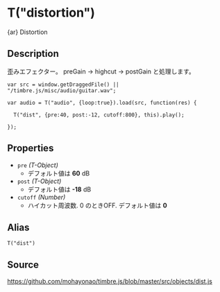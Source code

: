 T("distortion")
===============
{ar} Distortion

## Description ##
歪みエフェクター。 preGain -> highcut -> postGain と処理します。

```timbre
var src = window.getDraggedFile() || "/timbre.js/misc/audio/guitar.wav";

var audio = T("audio", {loop:true}).load(src, function(res) {
  
  T("dist", {pre:40, post:-12, cutoff:800}, this).play();
  
});
```

## Properties ##
- `pre` _(T-Object)_
  - デフォルト値は **60** dB
- `post` _(T-Object)_
  - デフォルト値は **-18** dB
- `cutoff` _(Number)_
  - ハイカット周波数. 0 のときOFF. デフォルト値は **0**
  
## Alias ##
`T("dist")`

## Source ##
https://github.com/mohayonao/timbre.js/blob/master/src/objects/dist.js
